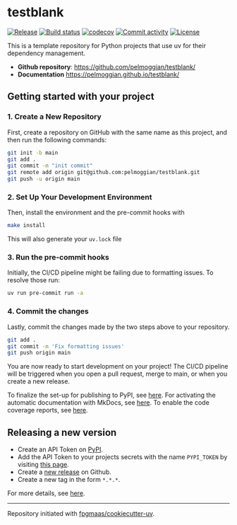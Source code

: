# testblank

[![Release](https://img.shields.io/github/v/release/pelmoggian/testblank)](https://img.shields.io/github/v/release/pelmoggian/testblank)
[![Build status](https://img.shields.io/github/actions/workflow/status/pelmoggian/testblank/main.yml?branch=main)](https://github.com/pelmoggian/testblank/actions/workflows/main.yml?query=branch%3Amain)
[![codecov](https://codecov.io/gh/pelmoggian/testblank/branch/main/graph/badge.svg)](https://codecov.io/gh/pelmoggian/testblank)
[![Commit activity](https://img.shields.io/github/commit-activity/m/pelmoggian/testblank)](https://img.shields.io/github/commit-activity/m/pelmoggian/testblank)
[![License](https://img.shields.io/github/license/pelmoggian/testblank)](https://img.shields.io/github/license/pelmoggian/testblank)

This is a template repository for Python projects that use uv for their dependency management.

- **Github repository**: <https://github.com/pelmoggian/testblank/>
- **Documentation** <https://pelmoggian.github.io/testblank/>

## Getting started with your project

### 1. Create a New Repository

First, create a repository on GitHub with the same name as this project, and then run the following commands:

```bash
git init -b main
git add .
git commit -m "init commit"
git remote add origin git@github.com:pelmoggian/testblank.git
git push -u origin main
```

### 2. Set Up Your Development Environment

Then, install the environment and the pre-commit hooks with

```bash
make install
```

This will also generate your `uv.lock` file

### 3. Run the pre-commit hooks

Initially, the CI/CD pipeline might be failing due to formatting issues. To resolve those run:

```bash
uv run pre-commit run -a
```

### 4. Commit the changes

Lastly, commit the changes made by the two steps above to your repository.

```bash
git add .
git commit -m 'Fix formatting issues'
git push origin main
```

You are now ready to start development on your project!
The CI/CD pipeline will be triggered when you open a pull request, merge to main, or when you create a new release.

To finalize the set-up for publishing to PyPI, see [here](https://fpgmaas.github.io/cookiecutter-uv/features/publishing/#set-up-for-pypi).
For activating the automatic documentation with MkDocs, see [here](https://fpgmaas.github.io/cookiecutter-uv/features/mkdocs/#enabling-the-documentation-on-github).
To enable the code coverage reports, see [here](https://fpgmaas.github.io/cookiecutter-uv/features/codecov/).

## Releasing a new version

- Create an API Token on [PyPI](https://pypi.org/).
- Add the API Token to your projects secrets with the name `PYPI_TOKEN` by visiting [this page](https://github.com/pelmoggian/testblank/settings/secrets/actions/new).
- Create a [new release](https://github.com/pelmoggian/testblank/releases/new) on Github.
- Create a new tag in the form `*.*.*`.

For more details, see [here](https://fpgmaas.github.io/cookiecutter-uv/features/cicd/#how-to-trigger-a-release).

---

Repository initiated with [fpgmaas/cookiecutter-uv](https://github.com/fpgmaas/cookiecutter-uv).
